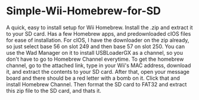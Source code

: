# Simple-Wii-Homebrew-for-SD
A quick, easy to install setup for Wii Homebrew. Install the .zip and extract it to your SD card. Has a few Homebrew apps, and predownloaded cIOS files for ease of installation.
For cIOS, I have the downloader on the zip already, so just select base 56 on slot 249 and then base 57 on slot 250. You can use the Wad Manager on it to install USBLoaderGX as a channel, so you don't have to go to Homebrew Channel everytime. To get the homebrew channel, go to the attached link, type in your Wii's MAC address, download it, and extract the contents to your SD card. After that, open your message board and there should be a red letter with a bomb on it. Click that and install Homebrew Channel. Then format the SD card to FAT32 and extract this zip file to the SD card, and thats it.
